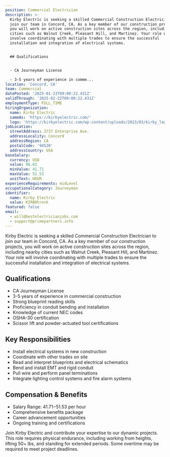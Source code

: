 ```yaml
---
position: Commercial Electrician
description: >-
  Kirby Electric is seeking a skilled Commercial Construction Electrician to
  join our team in Concord, CA. As a key member of our construction projects,
  you will work on active construction sites across the region, including nearby
  cities such as Walnut Creek, Pleasant Hill, and Martinez. Your role will
  involve coordinating with multiple trades to ensure the successful
  installation and integration of electrical systems.


  ## Qualifications


  - CA Journeyman License

  - 3-5 years of experience in comme...
location: 'Concord, CA'
team: Commercial
datePosted: '2025-01-23T09:00:22.431Z'
validThrough: '2025-02-22T09:00:22.431Z'
employmentType: FULL_TIME
hiringOrganization:
  name: Kirby Electric
  sameAs: 'https://kirbyelectric.com/'
  logo: 'https://kirbyelectric.com/wp-content/uploads/2023/03/kirby_logo.png'
jobLocation:
  streetAddress: 3737 Enterprise Ave.
  addressLocality: Concord
  addressRegion: CA
  postalCode: '94520'
  addressCountry: USA
baseSalary:
  currency: USD
  value: 46.62
  minValue: 41.71
  maxValue: 51.53
  unitText: HOUR
experienceRequirements: midLevel
occupationalCategory: Journeyman
identifier:
  name: Kirby Electric
  value: KIRB8hrovk
featured: false
email:
  - will@bestelectricianjobs.com
  - support@primepartners.info
---
```




Kirby Electric is seeking a skilled Commercial Construction Electrician to join our team in Concord, CA. As a key member of our construction projects, you will work on active construction sites across the region, including nearby cities such as Walnut Creek, Pleasant Hill, and Martinez. Your role will involve coordinating with multiple trades to ensure the successful installation and integration of electrical systems.

## Qualifications

- CA Journeyman License
- 3-5 years of experience in commercial construction
- Strong blueprint reading skills
- Proficiency in conduit bending and installation
- Knowledge of current NEC codes
- OSHA-30 certification
- Scissor lift and powder-actuated tool certifications

## Key Responsibilities

- Install electrical systems in new construction
- Coordinate with other trades on site
- Read and interpret blueprints and electrical schematics
- Bend and install EMT and rigid conduit
- Pull wire and perform panel terminations
- Integrate lighting control systems and fire alarm systems

## Compensation & Benefits

- Salary Range: $41.71-$51.53 per hour
- Comprehensive benefits package
- Career advancement opportunities
- Ongoing training and certifications

Join Kirby Electric and contribute your expertise to our dynamic projects. This role requires physical endurance, including working from heights, lifting 50+ lbs, and standing for extended periods. Some overtime may be required to meet project deadlines.
